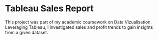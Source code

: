 # Tableau Sales Report 

This project was part of my academic coursework on Data Vizualisation.
Leveraging Tableau, I investigated sales and profit trends to gain insights from a given dataset.
